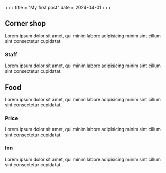 +++
title = "My first post"
date = 2024-04-01
+++

## Corner shop
Lorem ipsum dolor sit amet, qui minim labore adipisicing minim sint cillum sint consectetur cupidatat.
### Staff
Lorem ipsum dolor sit amet, qui minim labore adipisicing minim sint cillum sint consectetur cupidatat.
## Food
Lorem ipsum dolor sit amet, qui minim labore adipisicing minim sint cillum sint consectetur cupidatat.
### Price
Lorem ipsum dolor sit amet, qui minim labore adipisicing minim sint cillum sint consectetur cupidatat.
### Inn
Lorem ipsum dolor sit amet, qui minim labore adipisicing minim sint cillum sint consectetur cupidatat.
